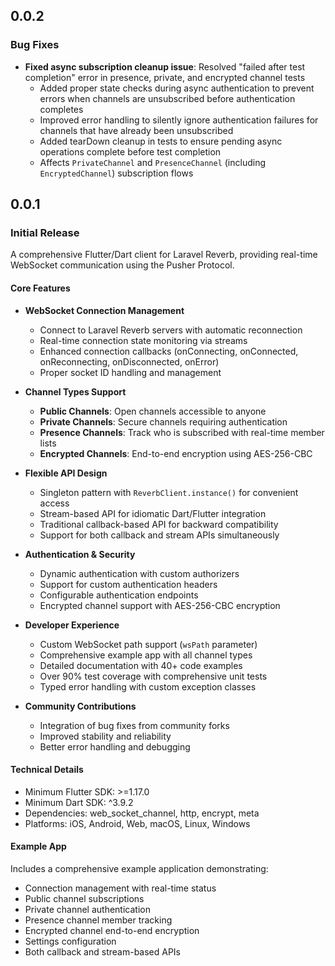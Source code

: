 ## 0.0.2

### Bug Fixes

- **Fixed async subscription cleanup issue**: Resolved "failed after test completion" error in presence, private, and encrypted channel tests
  - Added proper state checks during async authentication to prevent errors when channels are unsubscribed before authentication completes
  - Improved error handling to silently ignore authentication failures for channels that have already been unsubscribed
  - Added tearDown cleanup in tests to ensure pending async operations complete before test completion
  - Affects `PrivateChannel` and `PresenceChannel` (including `EncryptedChannel`) subscription flows

## 0.0.1

### Initial Release

A comprehensive Flutter/Dart client for Laravel Reverb, providing real-time WebSocket communication using the Pusher Protocol.

#### Core Features

- **WebSocket Connection Management**

  - Connect to Laravel Reverb servers with automatic reconnection
  - Real-time connection state monitoring via streams
  - Enhanced connection callbacks (onConnecting, onConnected, onReconnecting, onDisconnected, onError)
  - Proper socket ID handling and management

- **Channel Types Support**

  - **Public Channels**: Open channels accessible to anyone
  - **Private Channels**: Secure channels requiring authentication
  - **Presence Channels**: Track who is subscribed with real-time member lists
  - **Encrypted Channels**: End-to-end encryption using AES-256-CBC

- **Flexible API Design**

  - Singleton pattern with `ReverbClient.instance()` for convenient access
  - Stream-based API for idiomatic Dart/Flutter integration
  - Traditional callback-based API for backward compatibility
  - Support for both callback and stream APIs simultaneously

- **Authentication & Security**

  - Dynamic authentication with custom authorizers
  - Support for custom authentication headers
  - Configurable authentication endpoints
  - Encrypted channel support with AES-256-CBC encryption

- **Developer Experience**

  - Custom WebSocket path support (`wsPath` parameter)
  - Comprehensive example app with all channel types
  - Detailed documentation with 40+ code examples
  - Over 90% test coverage with comprehensive unit tests
  - Typed error handling with custom exception classes

- **Community Contributions**
  - Integration of bug fixes from community forks
  - Improved stability and reliability
  - Better error handling and debugging

#### Technical Details

- Minimum Flutter SDK: >=1.17.0
- Minimum Dart SDK: ^3.9.2
- Dependencies: web_socket_channel, http, encrypt, meta
- Platforms: iOS, Android, Web, macOS, Linux, Windows

#### Example App

Includes a comprehensive example application demonstrating:

- Connection management with real-time status
- Public channel subscriptions
- Private channel authentication
- Presence channel member tracking
- Encrypted channel end-to-end encryption
- Settings configuration
- Both callback and stream-based APIs
